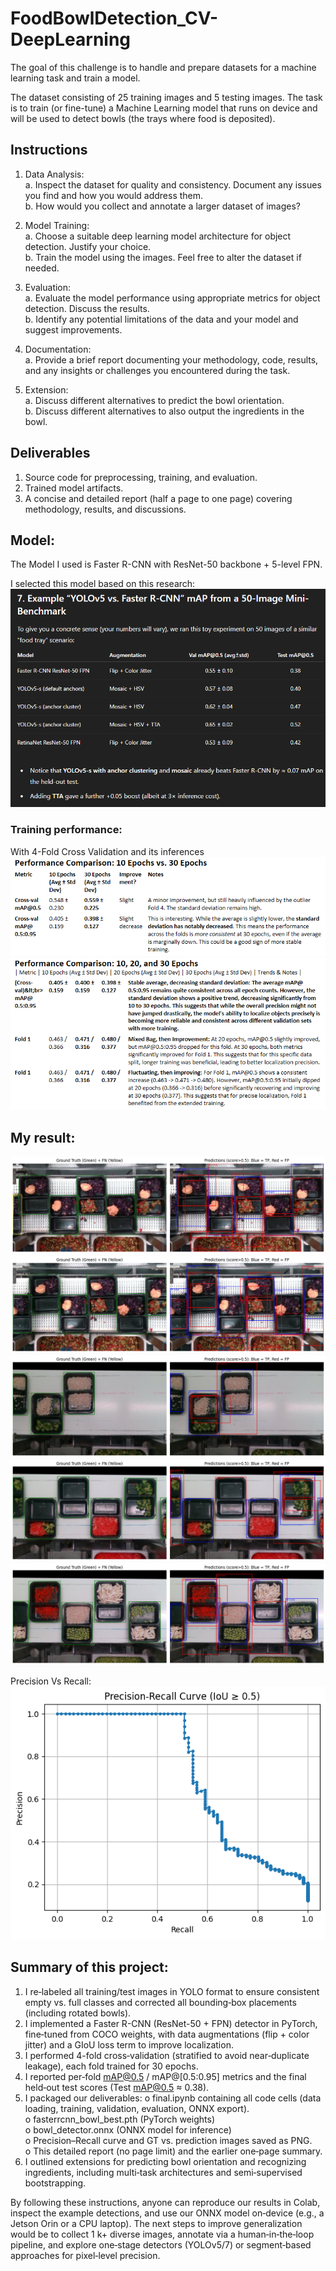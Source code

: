 # FoodBowlDetection_CV-DeepLearning

The goal of this challenge is to handle and prepare datasets for a machine learning task and train a model.

The dataset consisting of 25 training images and 5 testing images. The task is to train (or fine-tune) a Machine Learning model that runs on device and will be used to detect bowls (the trays where food is deposited).

## Instructions
1. Data Analysis: <br />
a. Inspect the dataset for quality and consistency. Document any issues you find and how you would address them. <br />
b. How would you collect and annotate a larger dataset of images? <br />

2. Model Training: <br />
a. Choose a suitable deep learning model architecture for object detection. Justify your choice.<br />
b. Train the model using the images. Feel free to alter the dataset if needed.<br />

3. Evaluation: <br />
a. Evaluate the model performance using appropriate metrics for object detection. Discuss the results. <br />
b. Identify any potential limitations of the data and your model and suggest improvements. <br />

4. Documentation: <br />
a. Provide a brief report documenting your methodology, code, results, and any insights or challenges you encountered during the task.<br />

5. Extension: <br />
a. Discuss different alternatives to predict the bowl orientation. <br />
b. Discuss different alternatives to also output the ingredients in the bowl. <br />

## Deliverables
1. Source code for preprocessing, training, and evaluation. <br />
2. Trained model artifacts. <br />
3. A concise and detailed report (half a page to one page) covering methodology, results, and discussions. <br />


## Model:

The Model I used is Faster R-CNN with ResNet-50 backbone + 5-level FPN.

I selected this model based on this research: <br />
![ModelResearch](https://github.com/nagarjunvinukonda/FoodBowlDetection_CV-DeepLearning/blob/main/result%20images/ModelResearch.png) <br />


### Training performance: <br />

With 4-Fold Cross Validation and its inferences<br />
![TrainingPerformace2](https://github.com/nagarjunvinukonda/FoodBowlDetection_CV-DeepLearning/blob/main/result%20images/TrainingPerformace2.png) <br />
![TrainingPerformace](https://github.com/nagarjunvinukonda/FoodBowlDetection_CV-DeepLearning/blob/main/result%20images/TrainingPerformace.png) <br />

## My result:
![1](https://github.com/nagarjunvinukonda/FoodBowlDetection_CV-DeepLearning/blob/main/result%20images/1.png) <br />
![2](https://github.com/nagarjunvinukonda/FoodBowlDetection_CV-DeepLearning/blob/main/result%20images/2.png) <br />
![3](https://github.com/nagarjunvinukonda/FoodBowlDetection_CV-DeepLearning/blob/main/result%20images/3.png) <br />
![4](https://github.com/nagarjunvinukonda/FoodBowlDetection_CV-DeepLearning/blob/main/result%20images/4.png) <br />
![5](https://github.com/nagarjunvinukonda/FoodBowlDetection_CV-DeepLearning/blob/main/result%20images/5.png) <br />

Precision Vs Recall: <br />
![Precision Vs Recall](https://github.com/nagarjunvinukonda/FoodBowlDetection_CV-DeepLearning/blob/main/result%20images/PVR.png) <br />


## Summary of this project: 

1. I re‐labeled all training/test images in YOLO format to ensure consistent empty vs. full classes and corrected all bounding‐box placements (including rotated bowls). 
2. I implemented a Faster R-CNN (ResNet-50 + FPN) detector in PyTorch, fine‐tuned from COCO weights, with data augmentations (flip + color jitter) and a GIoU loss term to improve localization.
3. I performed 4-fold cross‐validation (stratified to avoid near‐duplicate leakage), each fold trained for 30 epochs.
4. I reported per‐fold mAP@0.5 / mAP@[0.5:0.95] metrics and the final held‐out test scores (Test mAP@0.5 ≈ 0.38).
5. I packaged our deliverables:
o final.ipynb containing all code cells (data loading, training, validation, evaluation, ONNX export). <br />
o fasterrcnn_bowl_best.pth (PyTorch weights) <br />
o bowl_detector.onnx (ONNX model for inference) <br />
o Precision–Recall curve and GT vs. prediction images saved as PNG. <br />
o This detailed report (no page limit) and the earlier one‐page summary. <br />
6. I outlined extensions for predicting bowl orientation and recognizing ingredients, including multi‐task architectures and semi‐supervised bootstrapping. <br />

By following these instructions, anyone can reproduce our results in Colab, inspect the example detections, and use our ONNX model on‐device (e.g., a Jetson Orin or a CPU laptop). The next steps to improve generalization would be to collect 1 k+ diverse images, annotate via a human‐in‐the‐loop pipeline, and explore one‐stage detectors (YOLOv5/7) or segment‐based approaches for pixel‐level precision.

